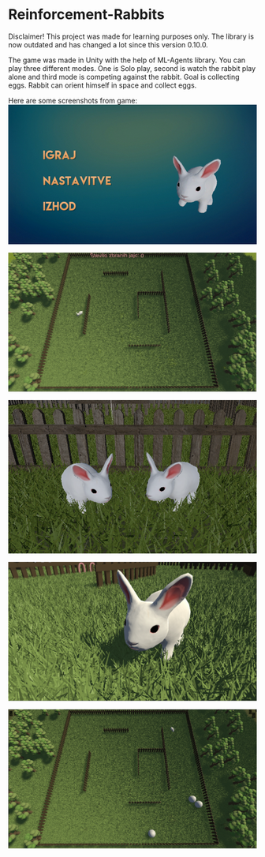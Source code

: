 # Reinforcement-Rabbits

Disclaimer!
This project was made for learning purposes only. The library is now outdated and has changed a lot since this version 0.10.0.

The game was made in Unity with the help of ML-Agents library. You can play three different modes. One is Solo play, second is watch the rabbit play alone and third mode is competing against the rabbit. Goal is collecting eggs. Rabbit can orient himself in space and collect eggs.

Here are some screenshots from game:
![alt text](https://github.com/sekne18/Reinforcement-Rabbits/blob/main/Pics/image.png?raw=true)

![alt text](https://github.com/sekne18/Reinforcement-Rabbits/blob/main/Pics/game.png?raw=true)

![alt text](https://github.com/sekne18/Reinforcement-Rabbits/blob/main/Images/PvE.PNG?raw=true)

![alt text](https://github.com/sekne18/Reinforcement-Rabbits/blob/main/Images/solo.PNG?raw=true)

![alt text](https://github.com/sekne18/Reinforcement-Rabbits/blob/main/Images/watch.PNG?raw=true)

